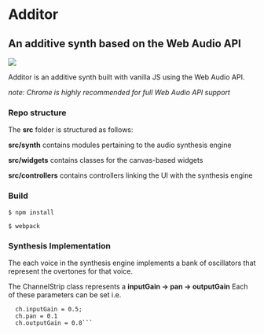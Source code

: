 Additor
=======
An additive synth based on the Web Audio API
------------------------------------------------
![](https://vsm22.github.io/images/additor1_cropped.png)

Additor is an additive synth built with vanilla JS using the Web Audio API.

*note: Chrome is highly recommended for full Web Audio API support*

### Repo structure

The **src** folder is structured as follows:

**src/synth** contains modules pertaining to the audio synthesis engine

**src/widgets** contains classes for the canvas-based widgets

**src/controllers** contains controllers linking the UI with the synthesis engine

### Build

`$ npm install`

`$ webpack`

### Synthesis Implementation

The each voice in the synthesis engine implements a bank of oscillators that represent the overtones for that voice.

The ChannelStrip class represents a **inputGain -> pan -> outputGain**
Each of these parameters can be set i.e.
``` let ch = new ChannelStrip();
  ch.inputGain = 0.5;
  ch.pan = 0.1
  ch.outputGain = 0.8```

